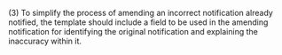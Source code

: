 (3) To simplify the process of amending an incorrect notification already notified, the template should include a field to be used in the amending notification for identifying the original notification and explaining the inaccuracy within it.